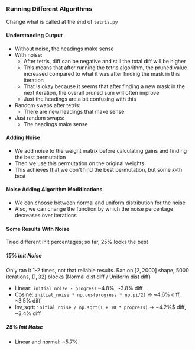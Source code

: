 ### Running Different Algorithms

Change what is called at the end of `tetris.py`

#### Understanding Output

- Without noise, the headings make sense
- With noise:
  - After tetris, diff can be negative and still the total diff will be higher
  - This means that after running the tetris algorithm, the pruned value increased compared to what it was after finding the mask in this iteration
  - That is okay because it seems that after finding a new mask in the next iteration, the overall pruned sum will often improve
  - Just the headings are a bit confusing with this
- Random swaps after tetris:
  - There are new headings that make sense
- Just random swaps:
  - The headings make sense

#### Adding Noise

- We add noise to the weight matrix before calculating gains and finding the best permutation
- Then we use this permutation on the original weights
- This achieves that we don't find the best permutation, but some $k$-th best

#### Noise Adding Algorithm Modifications

- We can choose between normal and uniform distribution for the noise
- Also, we can change the function by which the noise percentage decreases over iterations

#### Some Results With Noise

Tried different init percentages; so far, $25\%$ looks the best

##### 15% Init Noise

Only ran it 1-2 times, not that reliable results.
Ran on $[2,2000]$ shape, $5000$ iterations, $(1,32)$ blocks
(Normal dist diff / Uniform dist diff)

- Linear: `initial_noise - progress` ~4.8%, ~3.8% diff
- Cosine: `initial_noise * np.cos(progress * np.pi/2)` -> ~4.6% diff, ~3.5% diff
- Inv_sqrt: `initial_noise / np.sqrt(1 + 10 * progress)` -> ~4.2%$ diff, ~3.4% diff

##### 25% Init Noise

- Linear and normal: ~5.7%
